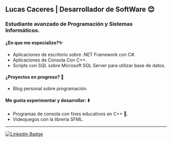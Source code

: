 ## Lucas Caceres | Desarrollador de SoftWare 😊

### Estudiante avanzado de Programación y Sistemas Informáticos.

#### ¿En que me especializo?✨
* Aplicaciones de escritorio sobre .NET Framework con C#.    
* Aplicaciones de Consola Con C++.
* Scripts con SQL sobre Microsoft SQL Server para utilizar base de datos.

#### ¿Proyectos en progreso? 🚀
* Blog personal sobre programación.

#### Me gusta experimentar y desarrollar: ⬇️
* Programas de consola con fines educativos en C++ 🔵.
* Videojuegos con la libreria SFML.
---
[![Linkedin Badge](https://img.shields.io/badge/-lucasCaceres-0e76a8?style=flat&labelColor=0e76a8&logo=linkedin&logoColor=white)](www.linkedin.com/in/lucas-caceres-898b35275)

